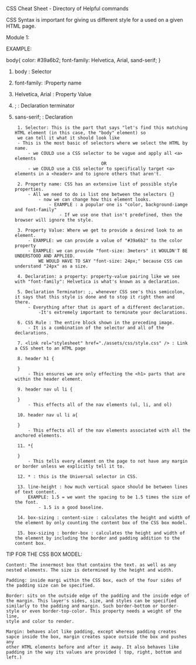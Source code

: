 CSS Cheat Sheet - Directory of Helpful commands





CSS Syntax is important for giving us different style for a used on a given HTML page.





Module 1:

EXAMPLE:

body{
    color: #39a6b2;
    font-family: Helvetica, Arial, sand-serif;
}

1. body : Selector
2. font-family: :Property name
3. Helvetica, Arial : Property Value
4. ; : Declaration terminator
5. sans-serif; : Declaration


        1. Selector: This is the part that says "let's find this matching HTML element (in this case, the "body" element) so 
        we can tell it what it should look like
        - This is the most basic of selectors where we select the HTML by name. 
            - we COULD use a CSS selector to be vague and apply all <a> elements 
                                        OR
            - we COULD use a CSS selector to specifically target <a> elements in a <header> and to ignore others that aren't. 

        2. Property name: CSS has an extensive list of possible style properties. 
            - All we need to do is list one between the selectors {}
                - now we can change how this element looks. 
                    - EXAMPLE : a popular one is "color, background-iamge and font-family" 
                        - If we use one that isn't predefined, then the browser will ignore the style. 

        3. Property Value: Where we get to provide a desired look to an element.
            - EXAMPLE: we can provide a value of "#39a6b2" to the color property
            - EXAMPLE: we can provide "font-size: 3meters" it WOULDN'T BE UNDERSTOOD AND APPLIED.
                WE WOULD HAVE TO SAY "font-size: 24px;" because CSS can understand "24px" as a size. 

        4. Declaration: a property: property-value pairing like we see with "font-family": Helvetica is what's known as a declaration.

        5. Declaration Terminator: ;, whenever CSS see's this semicolon, it says that this style is done and to stop it right then and there. 
            - Everything after that is apart of a different declaration. 
                -It's extremely important to terminate your declarations. 
        
        6. CSS Rule : The entire block shown in the preceding image. 
            - It is a combination of the selector and all of the declarations. 

        7. <link rel="stylesheet" href="./assets/css/style.css" /> : Link a CSS sheet to an HTML page

        8. header h1 {

        }
            - This ensures we are only effecting the <h1> parts that are within the header element.

        9. header nav ul li {

        }
            - This effects all of the nav elements (ul, li, and ol)

        10. header nav ul li a{

        }
            - This effects all of the nav elements associated with all the anchored elements. 

        11. *{

        }
            - This tells every element on the page to not have any margin or border unless we explicitly tell it to. 

        12. * : this is the Universal selector in CSS. 

        13. line-height : how much vertical space should be between lines of text content. 
            EXAMPLE: 1.5 = we want the spacing to be 1.5 times the size of the font. 
                - 1.5 is a good baseline. 

        14. box-sizing : content-size : calculates the height and width of the element by only counting the content box of the CSS box model. 

        15. box-sizing : border-box : calculates the height and width of the element by including the border and padding addition to the content box. 




TIP FOR THE CSS BOX MODEL:

    Content: The innermost box that contains the text. as well as any nested elements. The size is determined by the height and width.

    Padding: inside margi within the CSS box, each of the four sides of the padding size can be specified. 

    Border: sits on the outside edge of the padding and the inside edge of the margin. This layer's sides, size, and styles can be specified
    similarly to the padding and margin. Such border-bottom or border-style or even border-top-color. This property needs a weight of the line,
    style and color to render. 

    Margin: behaves alot like padding, except whereas padding creates sapce inside the box, margin creates space outside the box and pushes any 
    other HTML elements before and after it away. It also behaves like padding in the way its values are provided ( top, right, bottom and left.)


